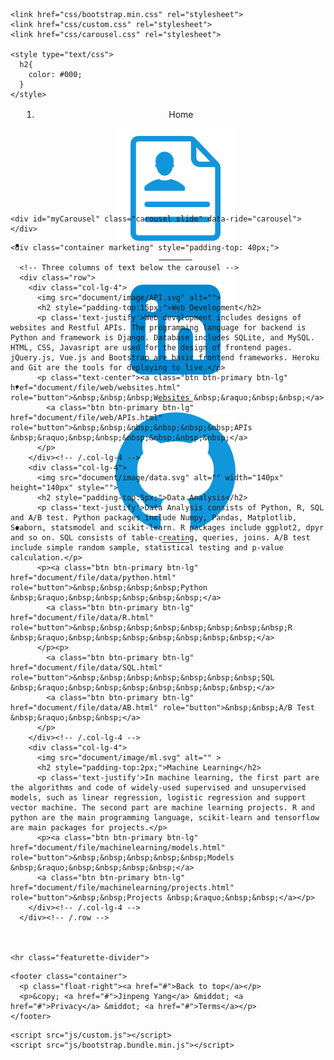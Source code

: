 <!DOCTYPE html>
<html lang="en">
  <head>
    <meta charset="UTF-8">
    <meta http-equiv="X-UA-Compatible" content="IE=edge">
    <meta name="viewport" content="width=device-width, initial-scale=1, maximum-scale=1, user-scalable=no">
    <title>Jinpeng Yang</title>
    
    <link href="css/bootstrap.min.css" rel="stylesheet">
    <link href="css/custom.css" rel="stylesheet">
    <link href="css/carousel.css" rel="stylesheet">

    <style type="text/css">
      h2{
        color: #000;
      }
    </style>
  </head>
      
  <body>
    <header>
      <nav class="navbar navbar-expand-sm navbar-dark fixed-top bg-dark">
        <div class='container'>
<!--           <a class="navbar-brand" href="#" style="font-size: 40px; margin-left: 20px">Jinpeng Yang</a>
 -->          <nav aria-label="breadcrumb"  style="margin-top:16px; margin-left:18px;">
            <ol class="breadcrumb">
              <li class="breadcrumb-item active" aria-current="page">Home</li>
            </ol>
          </nav>
            <ul class="navbar-nav navbar-right" style="height: 80px;">
            <li class="nav-item active">
              <a class="nav-link" href="document/file/Resume.pdf">
                <figure class="figure text-center">
                  <img class="figure-img img-rounded w-50" src="document/image/resume.svg" alt=""><figcaption class='figure-caption'><span style="color:#fff;">Resume</span></figcaption>
                </figure>
              </a>
            </li>
            <li class="nav-item active">
              <a class="nav-link" href="https://www.linkedin.com/in/jinpengyang/">
                <figure class="figure text-center">
                  <img class="figure-img img-responsive img-rounded w-50" src="document/image/linkedin.svg" alt="">
                  <figcaption class='figure-caption'><span style="color:#fff;">LinkedIn</span></figcaption>
                </figure>
              </a>
            </li>
            <li class="nav-item active">
              <a class="nav-link" href="https://github.com/FredYang201?tab=repositories">
                <figure class="figure text-center">
                  <img class="figure-img img-responsive img-rounded w-50" src="document/image/github.svg" alt="">
                  <figcaption class='figure-caption'><span style="color:#fff;">Github</span></figcaption>
                </figure>
              </a>
            </li>
          </ul>
        </div>
      </nav>
    </header>

  <main role="main">

    <div id="myCarousel" class="carousel slide" data-ride="carousel">
    </div>


  <!-- Marketing messaging and featurettes
  ================================================== -->
  <!-- Wrap the rest of the page in another container to center all the content. -->

    <div class="container marketing" style="padding-top: 40px;">

      <!-- Three columns of text below the carousel -->
      <div class="row">
        <div class="col-lg-4">
          <img src="document/image/API.svg" alt="">
          <h2 style="padding-top:15px;">Web Development</h2>
          <p class='text-justify'>Web development includes designs of websites and Restful APIs. The programming language for backend is Python and framework is Django. Database includes SQLite, and MySQL. HTML, CSS, Javasript are used for the design of frontend pages. jQuery.js, Vue.js and Bootstrap are basic frontend frameworks. Heroku and Git are the tools for deploying to live.</p>
          <p class="text-center"><a class="btn btn-primary btn-lg" href="document/file/web/websites.html" role="button">&nbsp;&nbsp;&nbsp;Websites &nbsp;&raquo;&nbsp;&nbsp;</a>
            <a class="btn btn-primary btn-lg" href="document/file/web/APIs.html" role="button">&nbsp;&nbsp;&nbsp;&nbsp;&nbsp;&nbsp;APIs &nbsp;&raquo;&nbsp;&nbsp;&nbsp;&nbsp;&nbsp;&nbsp;</a>
          </p>
        </div><!-- /.col-lg-4 -->
        <div class="col-lg-4">
          <img src="document/image/data.svg" alt="" width="140px" height="140px" style="">
          <h2 style="padding-top:5px;">Data Analysis</h2>
          <p class='text-justify'>Data Analysis consists of Python, R, SQL and A/B test. Python packages include Numpy, Pandas, Matplotlib, Seaborn, statsmodel and scikit-learn. R packages include ggplot2, dpyr and so on. SQL consists of table-creating, queries, joins. A/B test include simple random sample, statistical testing and p-value calculation.</p>
          <p><a class="btn btn-primary btn-lg" href="document/file/data/python.html" role="button">&nbsp;&nbsp;&nbsp;&nbsp;Python &nbsp;&raquo;&nbsp;&nbsp;&nbsp;&nbsp;&nbsp;</a>
            <a class="btn btn-primary btn-lg" href="document/file/data/R.html" role="button">&nbsp;&nbsp;&nbsp;&nbsp;&nbsp;&nbsp;&nbsp;&nbsp;R &nbsp;&raquo;&nbsp;&nbsp;&nbsp;&nbsp;&nbsp;&nbsp;&nbsp;</a>
          </p><p>
            <a class="btn btn-primary btn-lg" href="document/file/data/SQL.html" role="button">&nbsp;&nbsp;&nbsp;&nbsp;&nbsp;&nbsp;&nbsp;SQL &nbsp;&raquo;&nbsp;&nbsp;&nbsp;&nbsp;&nbsp;&nbsp;&nbsp;</a>
            <a class="btn btn-primary btn-lg" href="document/file/data/AB.html" role="button">&nbsp;&nbsp;A/B Test &nbsp;&raquo;&nbsp;&nbsp;</a>
          </p>
        </div><!-- /.col-lg-4 -->
        <div class="col-lg-4">
          <img src="document/image/ml.svg" alt="" >
          <h2 style="padding-top:2px;">Machine Learning</h2>
          <p class='text-justify'>In machine learning, the first part are the algorithms and code of widely-used supervised and unsupervised models, such as linear regression, logistic regression and support vector machine. The second part are machine learning projects. R and python are the main programming language, scikit-learn and tensorflow are main packages for projects.</p>
          <p><a class="btn btn-primary btn-lg" href="document/file/machinelearning/models.html" role="button">&nbsp;&nbsp;&nbsp;&nbsp;&nbsp;Models &nbsp;&raquo;&nbsp;&nbsp;&nbsp;&nbsp;</a>
          <a class="btn btn-primary btn-lg" href="document/file/machinelearning/projects.html" role="button">&nbsp;&nbsp;Projects &nbsp;&raquo;&nbsp;&nbsp;</a></p>
        </div><!-- /.col-lg-4 -->
      </div><!-- /.row -->



    <hr class="featurette-divider">
  </div><!-- /.container -->


  <!-- FOOTER -->
    <footer class="container">
      <p class="float-right"><a href="#">Back to top</a></p>
      <p>&copy; <a href="#">Jinpeng Yang</a> &middot; <a href="#">Privacy</a> &middot; <a href="#">Terms</a></p>
    </footer>
  </main>  


    <script src="js/custom.js"></script>
    <script src="js/bootstrap.bundle.min.js"></script>
  </body>
</html>
 
